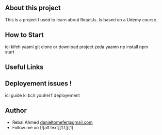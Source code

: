## About this project

This is a project I used to learn about ReactJs. Is based on a Udemy course.

## How to Start 

ici kifeh yaaml git clone or download project 
zeda yaamn np install
npm start 


## Useful Links 




## Deployement issues !

ici guide ki bch youhel f deployement 


## Author

* Rebai Ahmed <danieltomefer@gmail.com>
* Follow me on [![alt text][1.1]][1]
